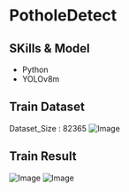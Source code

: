 # PotholeDetect
## SKills & Model
- Python
- YOLOv8m
## Train Dataset
Dataset_Size : 82365
![Image](https://github.com/user-attachments/assets/096bf24a-66a1-43c9-94ec-3a68e53a0195)
## Train Result
![Image](https://github.com/user-attachments/assets/455ff333-8cce-4706-ba25-f34a8002d1fa)
![Image](https://github.com/user-attachments/assets/818c897c-e57b-4fe2-8570-48474f6a7340)
